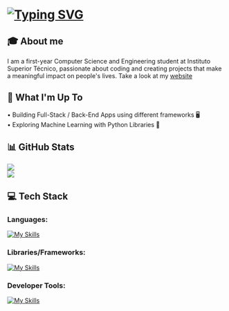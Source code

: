 # [![Typing SVG](https://readme-typing-svg.demolab.com?font=Markdown&weight=100&size=30&pause=1000&color=FFFFFF&background=781CFF00&width=435&lines=Hello!+I'm+Afonso+Manata+%F0%9F%91%8B;I'm+a+CS+Student++%F0%9F%92%BB)](https://afonsomanata.com)

## 🎓 About me 
  I am a first-year Computer Science and Engineering student at Instituto Superior Técnico, passionate about coding and creating projects that make a meaningful impact on people's lives. Take a look at my [website](https://afonsomanata.com)
  
## 🚀 What I'm Up To
  • Building Full-Stack / Back-End Apps using different frameworks 🖥️  
  • Exploring Machine Learning with Python Libraries 🤖  

## 📊 GitHub Stats
![](https://nirzak-streak-stats.vercel.app/?user=AfonsoManata&theme=dark&hide_border=false)<br/>[![](https://visitcount.itsvg.in/api?id=AfonsoManata&icon=0&color=0)](https://visitcount.itsvg.in)

## 💻 Tech Stack
### Languages: 
[![My Skills](https://skillicons.dev/icons?i=go,py,ts,js,c,html,css)](https://afonsomanata.com)
### Libraries/Frameworks: 
[![My Skills](https://skillicons.dev/icons?i=postgres,nodejs,express,react,sqlite,docker)](https://afonsomanata.com)
### Developer Tools: 
[![My Skills](https://skillicons.dev/icons?i=git,postman,neovim,github)](https://afonsomanata.com)
 
